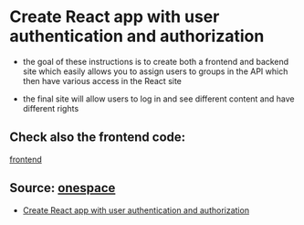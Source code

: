 # Create React app with user authentication and authorization

- the goal of these instructions is to create both a frontend and backend site which easily allows you to assign users to groups in the API which then have various access in the React site

- the final site will allow users to log in and see different content and have different rights


## Check also the frontend code:
[frontend](https://github.com/Pierluigi10/mern--showcase-app-frontend) 





## Source:  [onespace](https://onespace.netlify.app/)

- [Create React app with user authentication and authorization](https://onespace.netlify.app/howtos?id=446)
